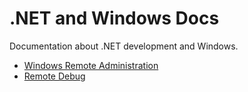 # .NET and Windows Docs
Documentation about .NET development and Windows.

- [Windows Remote Administration](WindowsRemoteAdministration/README.md)
- [Remote Debug](RemoteDebug/README.md)

